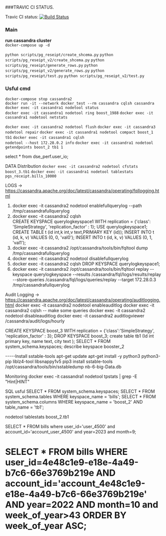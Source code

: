 ###TRAVIC CI STATUS. 

Travic CI status: [![Build Status](https://app.travis-ci.com/boosterKRD/cassandra.svg?branch=test)](https://app.travis-ci.com/boosterKRD/cassandra)

### Main
**run cassandra cluster**  
`docker-compose up -d`
<!-- `python scripts/generate_data.py` -->
`python scripts/pg_reseipt/create_shcema.py`
`python scripts/pg_reseipt_v2/create_shcema.py`
`python scripts/pg_reseipt/generate_rows.py`
`python scripts/pg_reseipt_v2/generate_rows.py`
`python scripts/pg_reseipt/test.py`
`python scripts/pg_reseipt_v2/test.py`

### Usful cmd

`docker-compose stop cassandra2`  
`docker run -it --network docker_test --rm cassandra cqlsh cassandra` 
`docker exec -it cassandra1 nodetool status`  
`docker exec -it cassandra1 nodetool ring boost_1988`
`docker exec -it cassandra1 nodetool netstats`
  
`docker exec -it cassandra2 nodetool flush`
`docker exec -it cassandra3 nodetool repair`
`docker exec -it cassandra1 nodetool compact boost_1 tb1`
`docker exec -it cassandra1 cqlsh`  
`nodetool --host 172.28.0.2 info`
`docker exec -it cassandra1 nodetool getendpoints boost_2 tb1 1` 

 select * from dse_perf.user_io;

 DATA Distribution
 `docker exec -it cassandra2 nodetool cfstats boost_3.tb1`
 `docker exec -it cassandra1 nodetool tablestats pgs_receipt.bills_10000`
 
LOGS -> https://cassandra.apache.org/doc/latest/cassandra/operating/fqllogging.html
1. docker exec -it cassandra2 nodetool enablefullquerylog --path /tmp/cassandrafullquerylog
2. docker exec -it cassandra2 cqlsh    
    CREATE KEYSPACE querylogkeyspace1 WITH replication = {'class': 'SimpleStrategy', 'replication_factor' : 1};
    USE querylogkeyspace1;
    CREATE TABLE t (id int,k int,v text,PRIMARY KEY (id));
    INSERT INTO t (id, k, v) VALUES (0, 0, 'val0');
    INSERT INTO t (id, k, v) VALUES (0, 1, 'val1');
3. docker exec -it cassandra2 /opt/cassandra/tools/bin/fqltool dump /tmp/cassandrafullquerylog  
4. docker exec -it cassandra2 nodetool disablefullquerylog
5. docker exec -it cassandra2 cqlsh 
     DROP KEYSPACE querylogkeyspace1;
6. docker exec -it cassandra2 /opt/cassandra/tools/bin/fqltool replay --keyspace querylogkeyspace --results /cassandra/fql/logs/results/replay --store-queries /cassandra/fql/logs/queries/replay --target 172.28.0.3 /tmp/cassandrafullquerylog

Audit Logging -> https://cassandra.apache.org/doc/latest/cassandra/operating/auditlogging.html
docker exec -it cassandra2 nodetool enableauditlog 
docker exec -it cassandra2 cqlsh -- make some queries
docker exec -it cassandra2 nodetool disableauditlog
docker exec -it cassandra2 auditlogviewer /cassandra/audit/logs/hourly




CREATE KEYSPACE boost_3 WITH replication = {'class':'SimpleStrategy', 'replication_factor' : 3};
DROP KEYSPACE boost_3;
create table tb1 (Id int primary key, name text,  city text ); 
SELECT * FROM system_schema.keyspaces;
describe keyspace booster_2



-----Install sstable-tools
apt-get update
apt-get install -y python3 python3-pip liblz4-tool libsnappy1v5
pip3 install sstable-tools
 /opt/cassandra/tools/bin/sstabledump nb-6-big-Data.db


Monitoring
docker exec -it cassandra1 nodetool tpstats | grep -E "Hint|HINT"
 

SQL usful
SELECT * FROM system_schema.keyspaces;
SELECT * FROM system_schema.tables WHERE keyspace_name = 'bills';
SELECT * FROM system_schema.columns WHERE keyspace_name = 'boost_2' AND table_name = 'tb1';

nodetool tablestats boost_2.tb1



SELECT * FROM bills where user_id='user_4500' and account_id='account_user_4500' and year=2023 and 
month=9;

# SELECT * FROM bills  WHERE user_id=4e48c1e9-e18e-4a49-b7c6-66e3769b219e  AND account_id='account_4e48c1e9-e18e-4a49-b7c6-66e3769b219e'  AND year=2022 AND month=10 and week_of_year>43  ORDER BY week_of_year ASC;